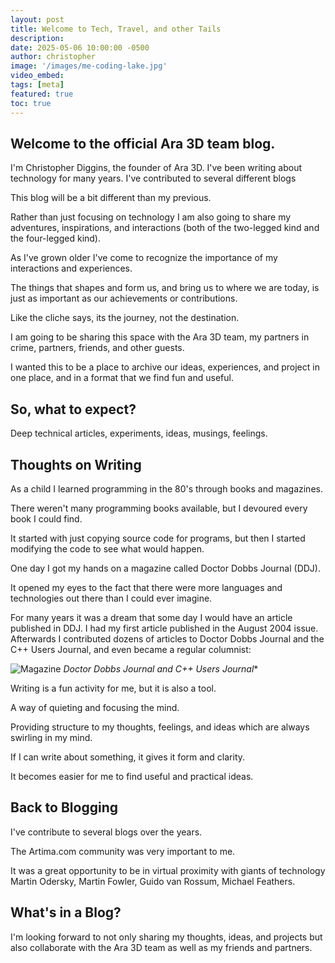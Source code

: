 ```yaml
---
layout: post
title: Welcome to Tech, Travel, and other Tails
description:
date: 2025-05-06 10:00:00 -0500
author: christopher
image: '/images/me-coding-lake.jpg'
video_embed: 
tags: [meta]
featured: true
toc: true
---
```


## Welcome to the official Ara 3D team blog. 

I'm Christopher Diggins, the founder of Ara 3D. 
I've been writing about technology for many years. 
I've contributed to several different blogs 

This blog will be a bit different than my previous. 

Rather than just focusing on technology I am also going 
to share my adventures, inspirations, and interactions (both 
of the two-legged kind and the four-legged kind).

As I've grown older I've come to recognize the importance 
of my interactions and experiences. 

The things that shapes and form us, and bring us to where we 
are today, is just as important as our achievements or 
contributions. 

Like the cliche says, its the journey, not the destination. 

I am going to be sharing this space with the Ara 3D 
team, my partners in crime, partners, friends, and other 
guests. 

I wanted this to be a place to archive our ideas, experiences,
and project in one place, and in a format that we find 
fun and useful. 

## So, what to expect? 

Deep technical articles, experiments, ideas, musings, feelings.  

## Thoughts on Writing

As a child I learned programming in the 80's through 
books and magazines. 

There weren't many programming books available, but I 
devoured every book I could find. 

It started with just copying source code for programs,
but then I started modifying the code to see what would happen. 

One day I got my hands on a magazine called Doctor Dobbs Journal (DDJ). 

It opened my eyes to the fact that there were more languages
and technologies out there than I could ever imagine.

For many years it was a dream that some day I would have an 
article published in DDJ. I had my first article published in the August 2004 issue.
Afterwards I contributed dozens of articles to Doctor Dobbs Journal and the C++ Users
Journal, and even became a regular columnist:

![Magazine]({{site.baseurl}}/images/magazines.jpg)
*Doctor Dobbs Journal and C++ Users Journal**

Writing is a fun activity for me, but it is also a tool.

A way of quieting and focusing the mind. 

Providing structure to my thoughts, feelings, and ideas 
which are always swirling in my mind. 

If I can write about something, it gives it form and clarity. 

It becomes easier for me to find useful and practical ideas. 

## Back to Blogging

I've contribute to several blogs over the years. 

The Artima.com community was very important to me. 

It was a great opportunity to be in virtual proximity with giants of technology 
Martin Odersky, Martin Fowler, Guido van Rossum, Michael Feathers.  

## What's in a Blog? 

I'm looking forward to not only sharing my thoughts, 
ideas, and projects but also collaborate with the Ara 3D team as well as my friends and partners. 


